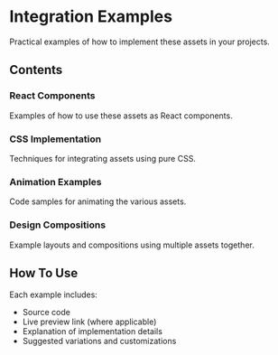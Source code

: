 # Integration Examples

Practical examples of how to implement these assets in your projects.

## Contents

### React Components
Examples of how to use these assets as React components.

### CSS Implementation
Techniques for integrating assets using pure CSS.

### Animation Examples
Code samples for animating the various assets.

### Design Compositions
Example layouts and compositions using multiple assets together.

## How To Use

Each example includes:
- Source code
- Live preview link (where applicable)
- Explanation of implementation details
- Suggested variations and customizations